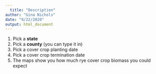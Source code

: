 ```yaml
---
  title: "Description"
author: "Gina Nichols"
date: "9/22/2020"
output: html_document
---
```


1. Pick a **state**
2. Pick a **county** (you can type it in) 
3. Pick a cover crop planting date
4. Pick a cover crop termination date
5. The maps show you how much rye cover crop biomass you could expect